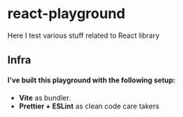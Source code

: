 # react-playground

Here I test various stuff related to React library

## Infra

#### I've built this playground with the following setup:
* **Vite** as bundler.
* **Prettier + ESLint** as clean code care takers